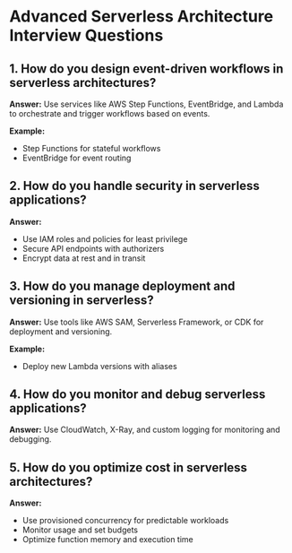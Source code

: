 # Advanced Serverless Architecture Interview Questions

## 1. How do you design event-driven workflows in serverless architectures?
**Answer:**
Use services like AWS Step Functions, EventBridge, and Lambda to orchestrate and trigger workflows based on events.

**Example:**
- Step Functions for stateful workflows
- EventBridge for event routing

## 2. How do you handle security in serverless applications?
**Answer:**
- Use IAM roles and policies for least privilege
- Secure API endpoints with authorizers
- Encrypt data at rest and in transit

## 3. How do you manage deployment and versioning in serverless?
**Answer:**
Use tools like AWS SAM, Serverless Framework, or CDK for deployment and versioning.

**Example:**
- Deploy new Lambda versions with aliases

## 4. How do you monitor and debug serverless applications?
**Answer:**
Use CloudWatch, X-Ray, and custom logging for monitoring and debugging.

## 5. How do you optimize cost in serverless architectures?
**Answer:**
- Use provisioned concurrency for predictable workloads
- Monitor usage and set budgets
- Optimize function memory and execution time
